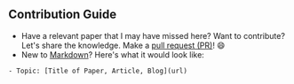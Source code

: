 ## Contribution Guide

- Have a relevant paper that I may have missed here? Want to contribute? Let's share the knowledge. Make a [pull request (PR)](https://github.com/kanishkaRandunu/Hyperpersonalization-papers/pulls)! 😄
- New to [Markdown](https://www.markdownguide.org/cheat-sheet/)? Here's what it would look like:

```
- Topic: [Title of Paper, Article, Blog](url)
```
